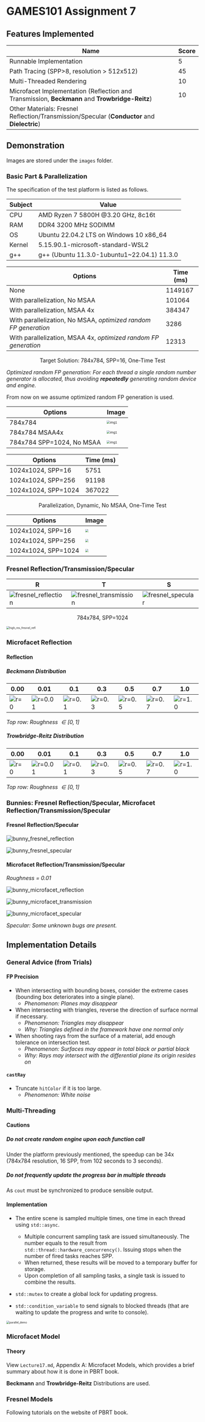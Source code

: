 # GAMES101 Assignment 7

## Features Implemented

| Name                                                         | Score |
| ------------------------------------------------------------ | ----- |
| Runnable Implementation                                      | 5     |
| Path Tracing (SPP>8, resolution > 512x512)                   | 45    |
| Multi-Threaded Rendering                                     | 10    |
| Microfacet Implementation (Reflection and Transmission, **Beckmann** and **Trowbridge-Reitz**) | 10    |
| Other Materials: Fresnel Reflection/Transmission/Specular (**Conductor** and **Dielectric**) |       |



## Demonstration

Images are stored under the `images` folder.

### Basic Part & Parallelization

The specification of the test platform is listed as follows.

| Subject | Value                                       |
| ------- | ------------------------------------------- |
| CPU     | AMD Ryzen 7 5800H @3.20 GHz, 8c16t          |
| RAM     | DDR4 3200 MHz SODIMM                        |
| OS      | Ubuntu 22.04.2 LTS on Windows 10 x86_64     |
| Kernel  | 5.15.90.1-microsoft-standard-WSL2           |
| g++     | g++ (Ubuntu 11.3.0-1ubuntu1~22.04.1) 11.3.0 |



| Options                                                      | Time (ms) |
| ------------------------------------------------------------ | --------- |
| None                                                         | 1149167   |
| With parallelization, No MSAA                                | 101064    |
| With parallelization, MSAA 4x                                | 384347    |
| With parallelization, No MSAA, *optimized random FP generation* | 3286      |
| With parallelization, MSAA 4x, *optimized random FP generation* | 12313     |

<p align="center">Target Solution: 784x784, SPP=16, One-Time Test</p>

*Optimized random FP generation: For each thread a single random number generator is allocated, thus avoiding **repeatedly** generating random device and engine.*

From now on we assume optimized random FP generation is used.



| Options                   | Image                                                        |
| ------------------------- | ------------------------------------------------------------ |
| 784x784                   | <img src="images/784x784_16.png" alt="img1" style="zoom:50%;" /> |
| 784x784 MSAA4x            | <img src="images/784x784_16_msaa4x.png" alt="img1" style="zoom:50%;" /> |
| 784x784 SPP=1024, No MSAA | <img src="images/784x784_1024.png" alt="img1" style="zoom:50%;" /> |



| Options             | Time (ms) |
| ------------------- | --------- |
| 1024x1024, SPP=16   | 5751      |
| 1024x1024, SPP=256  | 91198     |
| 1024x1024, SPP=1024 | 367022    |

<p align="center">Parallelization, Dynamic, No MSAA, One-Time Test</p>

| Options             | Image                                                     |
| ------------------- | --------------------------------------------------------- |
| 1024x1024, SPP=16   | <img src="images/1024x1024_16.png" style="zoom:50%;" />   |
| 1024x1024, SPP=256  | <img src="images/1024x1024_256.png" style="zoom:50%;" />  |
| 1024x1024, SPP=1024 | <img src="images/1024x1024_1024.png" style="zoom:50%;" /> |



### Fresnel Reflection/Transmission/Specular

| R                                                            | T                                                            | S                                                            |
| ------------------------------------------------------------ | ------------------------------------------------------------ | ------------------------------------------------------------ |
| ![fresnel_reflection](images/784x784_1024_fresnel_reflection.png) | ![fresnel_transmission](images/784x784_1024_fresnel_transmission_1.png) | ![fresnel_specular](images/784x784_1024_fresnel_specular_1.png) |

<p align="center">784x784, SPP=1024</p>

<img src="images/4096x4096_1024_fresnel_reflection.png" alt="high_res_fresnel_refl" style="zoom:50%;" />



### Microfacet Reflection

#### Reflection

##### Beckmann Distribution

| 0.00                                         | 0.01                                            | 0.1                                           | 0.3                                           | 0.5                                           | 0.7                                           | 1.0                                           |
| -------------------------------------------- | ----------------------------------------------- | --------------------------------------------- | --------------------------------------------- | --------------------------------------------- | --------------------------------------------- | --------------------------------------------- |
| ![r=0](images/mf_refl_bd_roughness=0.00.png) | ![r=0.01](images/mf_refl_bd_roughness=0.01.png) | ![r=0.1](images/mf_refl_bd_roughness=0.1.png) | ![r=0.3](images/mf_refl_bd_roughness=0.3.png) | ![r=0.5](images/mf_refl_bd_roughness=0.5.png) | ![r=0.7](images/mf_refl_bd_roughness=0.7.png) | ![r=1.0](images/mf_refl_bd_roughness=1.0.png) |

*Top row: Roughness $\in [0, 1]$*

##### Trowbridge-Reitz Distribution

| 0.00                                         | 0.01                                            | 0.1                                           | 0.3                                           | 0.5                                           | 0.7                                           | 1.0                                           |
| -------------------------------------------- | ----------------------------------------------- | --------------------------------------------- | --------------------------------------------- | --------------------------------------------- | --------------------------------------------- | --------------------------------------------- |
| ![r=0](images/mf_refl_trd_roughness=0.00.png) | ![r=0.01](images/mf_refl_trd_roughness=0.01.png) | ![r=0.1](images/mf_refl_trd_roughness=0.1.png) | ![r=0.3](images/mf_refl_trd_roughness=0.3.png) | ![r=0.5](images/mf_refl_trd_roughness=0.5.png) | ![r=0.7](images/mf_refl_trd_roughness=0.7.png) | ![r=1.0](images/mf_refl_trd_roughness=1.0.png) |

*Top row: Roughness $\in [0, 1]$*



### Bunnies: Fresnel Reflection/Specular, Microfacet Reflection/Transmission/Specular

#### Fresnel Reflection/Specular

![bunny_fresnel_reflection](images/bunny_fresnel_reflection.png)

![bunny_fresnel_specular](images/bunny_fresnel_specular.png)



#### Microfacet Reflection/Transmission/Specular

*Roughness = 0.01*

![bunny_microfacet_reflection](images/bunny_microfacet_reflection.png)

![bunny_microfacet_transmission](images/bunny_microfacet_transmission.png)

![bunny_microfacet_specular](images/bunny_microfacet_specular.png)

*Specular: Some unknown bugs are present.*



## Implementation Details

### General Advice (from Trials)

#### FP Precision

- When intersecting with bounding boxes, consider the extreme cases (bounding box deteriorates into a single plane).
  - *Phenomenon: Planes may disappear*
- When intersecting with triangles, reverse the direction of surface normal if necessary.
  - *Phenomenon: Triangles may disappear*
  - *Why: Triangles defined in the framework have one normal only*
- When shooting rays from the surface of a material, add enough tolerance on intersection test.
  - *Phenomenon: Surfaces may appear in total black or partial black*
  - *Why: Rays may intersect with the differential plane its origin resides on*

#### `castRay`

- Truncate `hitColor` if it is too large.
  - *Phenomenon: White noise*





### Multi-Threading

#### Cautions

##### Do not create random engine upon each function call

Under the platform previously mentioned, the speedup can be 34x (784x784 resolution, 16 SPP, from 102 seconds to 3 seconds).

##### Do not frequently update the progress bar in multiple threads

As `cout` must be synchronized to produce sensible output.



#### Implementation

- The entire scene is sampled multiple times, one time in each thread using `std::async`.
  - Multiple concurrent sampling task are issued simultaneously. The number equals to the result from `std::thread::hardware_concurrency()`. Issuing stops when the number of fired tasks reaches SPP.
  - When returned, these results will be moved to a temporary buffer for storage.
  - Upon completion of all sampling tasks, a single task is issued to combine the results.

- `std::mutex` to create a global lock for updating progress.
- `std::condition_variable` to send signals to blocked threads (that are waiting to update the progress and write to console).

<img src="images/parallel_demo.png" alt="parallel_demo" style="zoom: 50%;" />



### Microfacet Model

#### Theory

View `Lecture17.md`, Appendix A: Microfacet Models, which provides a brief summary about how it is done in PBRT book.

**Beckmann** and **Trowbridge-Reitz** Distributions are used.



### Fresnel Models

Following tutorials on the website of PBRT book.

